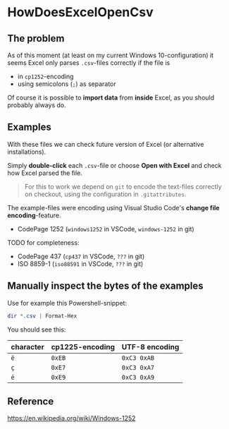 # HowDoesExcelOpenCsv

## The problem

As of this moment (at least on my current Windows 10-configuration) it seems Excel only parses `.csv`-files correctly if the file is 

- in `cp1252`-encoding
- using semicolons (`;`) as separator

Of course it is possible to **import data** from **inside** Excel, as you should probably always do.

## Examples

With these files we can check future version of Excel (or alternative installations).

Simply **double-click** each `.csv`-file or choose **Open with Excel** and check how Excel parsed the file.

> For this to work we depend on `git` to encode the text-files correctly on checkout, using the configuration in `.gitattributes`.

The example-files were encoding using Visual Studio Code's **change file encoding**-feature.

- CodePage 1252 (`windows1252` in VSCode, `windows-1252` in git)

TODO for completeness:

- CodePage 437 (`cp437` in VSCode, `???` in git)
- ISO 8859-1 (`iso88591` in VSCode, `???` in git)

## Manually inspect the bytes of the examples

Use for example this Powershell-snippet:

```powershell
dir *.csv | Format-Hex
```

You should see this:

| character | cp1225-encoding | UTF-8 encoding |
|-----------|-----------------|----------------|
|    `ë`    |      `0xEB`     |   `0xC3 0xAB`  |
|    `ç`    |      `0xE7`     |   `0xC3 0xA7`  |
|    `é`    |      `0xE9`     |   `0xC3 0xA9`  |

## Reference

https://en.wikipedia.org/wiki/Windows-1252

